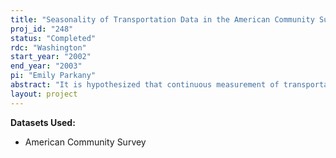 ```yaml
---
title: "Seasonality of Transportation Data in the American Community Survey"
proj_id: "248"
status: "Completed"
rdc: "Washington"
start_year: "2002"
end_year: "2003"
pi: "Emily Parkany"
abstract: "It is hypothesized that continuous measurement of transportation variables such as work trip mode and  journey-to-work time is subject to seasonal effects.  The data examined here is in the county including Springfield, Massachusetts.  This metropolitan area is the second largest in New England and includes the region's second largest transit system.  This research will look at seasonal differences in transportation-related data, consider their significance, and consider the impact on using the new data for transportation planning.  Project results will include statistical tests of the seasonality  hypotheses, monthly tabulations of transportation-related data, and advantages and disadvantages to collecting data continuously for transportation planning applications."
layout: project
---
```


**Datasets Used:**

  - American Community Survey 

